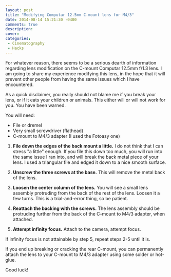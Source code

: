 ```yaml
---
layout: post
title: "Modifying Computar 12.5mm C-mount lens for M4/3"
date: 2014-08-14 15:21:30 -0400
comments: true
description: 
cover: 
categories: 
 - Cinematography
 - Hacks
---
```


For whatever reason, there seems to be a serious dearth of information
regarding lens modification on the C-mount Computar 12.5mm f/1.3 lens. I am
going to share my experience modifying this lens, in the hope that it will
prevent other people from having the same issues which I have encountered.

<!-- more -->

As a quick disclaimer, you really should not blame me if you break your lens,
or if it eats your children or animals. This either will or will not work for
you. You have been warned.

You will need:

 * File or dremel
 * Very small screwdriver (flathead)
 * C-mount to M4/3 adapter (I used the Fotoasy one)

1) **File down the edges of the back mount a little.** I do not think that I
   can stress "a little" enough. If you file this down too much, you will run
   into the same issue I ran into, and will break the back metal piece of
   your lens. I used a triangular file and edged it down to a nice smooth
   surface.

2) **Unscrew the three screws at the base.** This will remove the metal
   back of the lens.

3) **Loosen the center column of the lens.** You will see a small lens
   assembly protruding from the back of the rest of the lens. Loosen it a
   few turns. This is a trial-and-error thing, so be patient.

4) **Reattach the backing with the screws.** The lens assembly should be
   protruding further from the back of the C-mount to M4/3 adapter, when
   attached.

5) **Attempt infinity focus.** Attach to the camera, attempt focus.

If infinity focus is not attainable by step 5, repeat steps 2-5 until it is.

If you end up breaking or cracking the rear C-mount, you can permanently attach the lens to your C-mount to M4/3 adapter using some solder or hot-glue.

Good luck!

